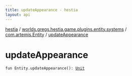 ```yaml
---
title: updateAppearance - hestia
layout: api
---
```


<div class='api-docs-breadcrumbs'><a href="../../index.html">hestia</a> / <a href="../index.html">worlds.gregs.hestia.game.plugins.entity.systems</a> / <a href="index.html">com.artemis.Entity</a> / <a href="./update-appearance.html">updateAppearance</a></div>

# updateAppearance

<div class="signature"><code><span class="keyword">fun </span><span class="identifier">Entity</span><span class="symbol">.</span><span class="identifier">updateAppearance</span><span class="symbol">(</span><span class="symbol">)</span><span class="symbol">: </span><a href="https://kotlinlang.org/api/latest/jvm/stdlib/kotlin/-unit/index.html"><span class="identifier">Unit</span></a></code></div>
